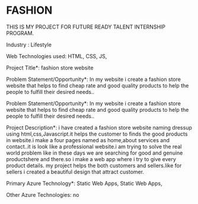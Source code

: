 # FASHION
THIS IS MY PROJECT FOR FUTURE READY TALENT INTERNSHIP PROGRAM.

Industry :
Lifestyle

Web Technologies used: HTML, CSS, JS,

Project Title*:
fashion store website

Problem Statement/Opportunity*:
In my website i create a fashion store website that helps to find cheap rate and good quality products to help the people to fulfill their desired needs..

Problem Statement/Opportunity*:
In my website i create a fashion store website that helps to find cheap rate and good quality products to help the people to fulfill their desired needs..

Project Description*:
i have created a fashion store website naming dressup using html,css,Javascript.it helps the customer to finds the good products in website.i make a 
four pages named as home,about services and contact..it is look like a professional website.i am trying to solve the real world problem like in these days we
are searching for good and genuine productshere and there.so i make a web app where i try to give every product details. my project helps the both customers 
and sellers.like for sellers i created a beautiful design that attract customer.

Primary Azure Technology*:
Static Web Apps, Static Web Apps,

Other Azure Technologies:
no
